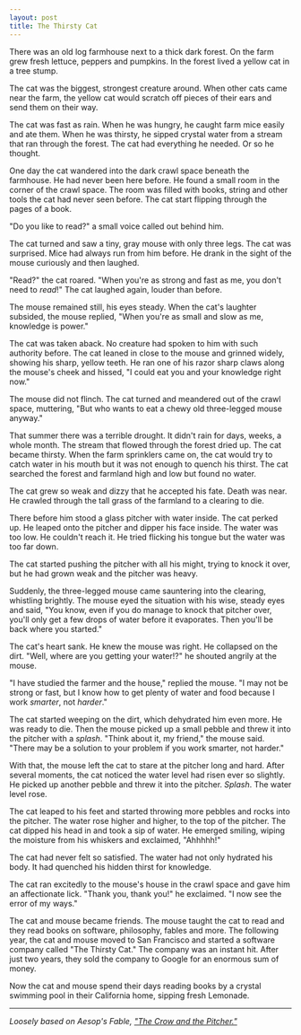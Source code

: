 ```yaml
---
layout: post
title: The Thirsty Cat
---
```

There was an old log farmhouse next to a thick dark forest.  On the farm grew fresh lettuce, peppers and pumpkins.  In the forest lived a yellow cat in a tree stump.

The cat was the biggest, strongest creature around.  When other cats came near the farm, the yellow cat would scratch off pieces of their ears and send them on their way.

The cat was fast as rain. When he was hungry, he caught farm mice easily and ate them. When he was thirsty, he sipped crystal water from a stream that ran through the forest. The cat had everything he needed.  Or so he thought.

One day the cat wandered into the dark crawl space beneath the farmhouse.  He had never been here before.  He found a small room in the corner of the crawl space.  The room was filled with books, string and other tools the cat had never seen before. The cat start flipping through the pages of a book.

"Do you like to read?" a small voice called out behind him.

The cat turned and saw a tiny, gray mouse with only three legs.  The cat was surprised.  Mice had always run from him before.  He drank in the sight of the mouse curiously and then laughed. 

"Read?" the cat roared.  "When you're as strong and fast as me, you don't need to *read*!" The cat laughed again, louder than before.

The mouse remained still, his eyes steady.  When the cat's laughter subsided, the mouse replied, "When you're as small and slow as me, knowledge is power."

The cat was taken aback.  No creature had spoken to him with such authority before.  The cat leaned in close to the mouse and grinned widely, showing his sharp, yellow teeth.  He ran one of his razor sharp claws along the mouse's cheek and hissed, "I could eat you and your knowledge right now."

The mouse did not flinch. The cat turned and meandered out of the crawl space, muttering, "But who wants to eat a chewy old three-legged mouse anyway."

That summer there was a terrible drought.  It didn't rain for days, weeks, a whole month.  The stream that flowed through the forest dried up.  The cat became thirsty.  When the farm sprinklers came on, the cat would try to catch water in his mouth but it was not enough to quench his thirst.  The cat searched the forest and farmland high and low but found no water.

The cat grew so weak and dizzy that he accepted his fate.  Death was near. He crawled through the tall grass of the farmland to a clearing to die.

There before him stood a glass pitcher with water inside.  The cat perked up.  He leaped onto the pitcher and dipper his face inside.  The water was too low.  He couldn't reach it.  He tried flicking his tongue but the water was too far down.

The cat started pushing the pitcher with all his might, trying to knock it over, but he had grown weak and the pitcher was heavy.

Suddenly, the three-legged mouse came sauntering into the clearing, whistling brightly.  The mouse eyed the situation with his wise, steady eyes and said, "You know, even if you do manage to knock that pitcher over, you'll only get a few drops of water before it evaporates.  Then you'll be back where you started."

The cat's heart sank.  He knew the mouse was right.  He collapsed on the dirt.  "Well, where are you getting your water!?" he shouted angrily at the mouse.

"I have studied the farmer and the house," replied the mouse.  "I may not be strong or fast, but I know how to get plenty of water and food because I work *smarter*, not *harder*."

The cat started weeping on the dirt, which dehydrated him even more.  He was ready to die.  Then the mouse picked up a small pebble and threw it into the pitcher with a *splash*. "Think about it, my friend," the mouse said. "There may be a solution to your problem if you work smarter, not harder."

With that, the mouse left the cat to stare at the pitcher long and hard.  After several moments, the cat noticed the water level had risen ever so slightly.  He picked up another pebble and threw it into the pitcher.  *Splash*.  The water level rose.

The cat leaped to his feet and started throwing more pebbles and rocks into the pitcher.  The water rose higher and higher, to the top of the pitcher.  The cat dipped his head in and took a sip of water. He emerged smiling, wiping the moisture from his whiskers and exclaimed, "Ahhhhh!"

The cat had never felt so satisfied. The water had not only hydrated his body. It had quenched his hidden thirst for knowledge.

The cat ran excitedly to the mouse's house in the crawl space and gave him an affectionate lick.  "Thank you, thank you!" he exclaimed. "I now see the error of my ways."

The cat and mouse became friends.  The mouse taught the cat to read and they read books on software, philosophy, fables and more.  The following year, the cat and mouse moved to San Francisco and started a software company called "The Thirsty Cat."  The company was an instant hit.  After just two years, they sold the company to Google for an enormous sum of money.

Now the cat and mouse spend their days reading books by a crystal swimming pool in their California home, sipping fresh Lemonade.

---

*Loosely based on Aesop's Fable, ["The Crow and the Pitcher."](https://en.wikipedia.org/wiki/The_Crow_and_the_Pitcher)*
